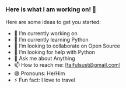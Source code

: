 ### Here is what I am working on!  👋


Here are some ideas to get you started:

- 🔭 I’m currently working on 
- 🌱 I’m currently learning Python
- 👯 I’m looking to collaborate on Open Source 
- 🤔 I’m looking for help with Python 
- 💬 Ask me about  Anything 
- 📫 How to reach me: [taifulsust@gmail.com]
- 😄 Pronouns: He/Him 
- ⚡ Fun fact: I love to travel 

